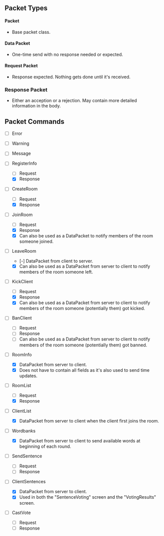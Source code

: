 ## Packet Types

#### Packet

* Base packet class.


#### Data Packet

* One-time send with no response needed or expected.


#### Request Packet

* Response expected. Nothing gets done until it's received.


### Response Packet

* Either an acception or a rejection. May contain more detailed information in the body.


## Packet Commands

* [ ]  Error
* [ ]  Warning
* [ ]  Message

* [ ]  RegisterInfo
	* [ ]  Request
	* [X]  Response

* [ ]  CreateRoom
	* [ ]  Request
	* [X]  Response

* [ ]  JoinRoom
	* [ ]  Request
	* [X]  Response
	* [X]  Can also be used as a DataPacket to notify members of the room someone joined.

* [ ]  LeaveRoom
	* [-]  DataPacket from client to server.
	* [X]  Can also be used as a DataPacket from server to client to notify members of the room someone left.

* [ ]  KickClient
	* [ ]  Request
	* [X]  Response
	* [X]  Can also be used as a DataPacket from server to client to notify members of the room someone (potentially them) got kicked.

* [ ]  BanClient
	* [ ]  Request
	* [ ]  Response
	* [ ]  Can also be used as a DataPacket from server to client to notify members of the room someone (potentially them) got banned.

* [ ]  RoomInfo
	* [X]  DataPacket from server to client.
	* [X]  Does not have to contain all fields as it's also used to send time updates.

* [ ]  RoomList
	* [ ]  Request
	* [X]  Response

* [ ]  ClientList
	* [X]  DataPacket from server to client when the client first joins the room.

* [ ]  Wordbanks
	* [X]  DataPacket from server to client to send available words at beginning of each round.

* [ ]  SendSentence
	* [ ]  Request
	* [ ]  Response

* [ ]  ClientSentences
	* [X]  DataPacket from server to client.
	* [X]  Used in both the "SentenceVoting" screen and the "VotingResults" screen.

* [ ]  CastVote
	* [ ]  Request
	* [ ]  Response

